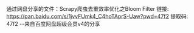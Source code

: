 通过网盘分享的文件：Scrapy爬虫去重效率优化之Bloom Filter
链接: https://pan.baidu.com/s/1jvvFUmk4_C4hoTAprS-Uaw?pwd=47f2 提取码: 47f2 
--来自百度网盘超级会员v4的分享
